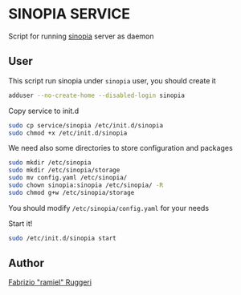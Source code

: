 SINOPIA SERVICE
===============

Script for running [sinopia](https://github.com/rlidwka/sinopia/) server as daemon

User
----

This script run sinopia under `sinopia` user, you should create it

```bash
adduser --no-create-home --disabled-login sinopia
```

Copy service to init.d

```bash
sudo cp service/sinopia /etc/init.d/sinopia
sudo chmod +x /etc/init.d/sinopia
```

We need also some directories to store configuration and packages

```bash
sudo mkdir /etc/sinopia
sudo mkdir /etc/sinopia/storage
sudo mv config.yaml /etc/sinopia/
sudo chown sinopia:sinopia /etc/sinopia/ -R
sudo chmod g+w /etc/sinopia/storage
```

You should modify `/etc/sinopia/config.yaml` for your needs

Start it!

```bash
sudo /etc/init.d/sinopia start
```

Author
-----

[Fabrizio "ramiel" Ruggeri](http://www.ramielcreations.com)
